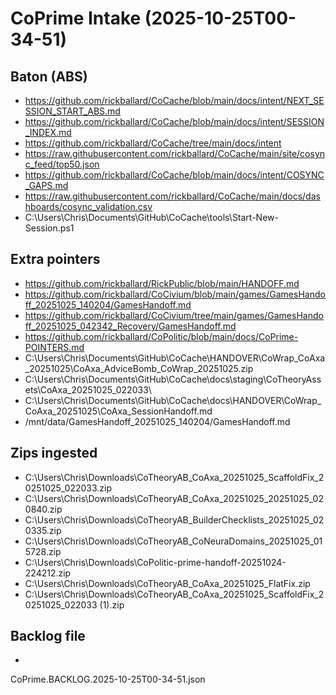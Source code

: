 # CoPrime Intake (2025-10-25T00-34-51)

## Baton (ABS)

- https://github.com/rickballard/CoCache/blob/main/docs/intent/NEXT_SESSION_START_ABS.md
- https://github.com/rickballard/CoCache/blob/main/docs/intent/SESSION_INDEX.md
- https://github.com/rickballard/CoCache/tree/main/docs/intent
- https://raw.githubusercontent.com/rickballard/CoCache/main/site/cosync_feed/top50.json
- https://github.com/rickballard/CoCache/blob/main/docs/intent/COSYNC_GAPS.md
- https://raw.githubusercontent.com/rickballard/CoCache/main/docs/dashboards/cosync_validation.csv
- C:\Users\Chris\Documents\GitHub\CoCache\tools\Start-New-Session.ps1

## Extra pointers

- https://github.com/rickballard/RickPublic/blob/main/HANDOFF.md
- https://github.com/rickballard/CoCivium/blob/main/games/GamesHandoff_20251025_140204/GamesHandoff.md
- https://github.com/rickballard/CoCivium/tree/main/games/GamesHandoff_20251025_042342_Recovery/GamesHandoff.md
- https://github.com/rickballard/CoPolitic/blob/main/docs/CoPrime-POINTERS.md
- C:\Users\Chris\Documents\GitHub\CoCache\HANDOVER\CoWrap_CoAxa_20251025\CoAxa_AdviceBomb_CoWrap_20251025.zip
- C:\Users\Chris\Documents\GitHub\CoCache\docs\staging\CoTheoryAssets\CoAxa_20251025_022033\
- C:\Users\Chris\Documents\GitHub\CoCache\docs\HANDOVER\CoWrap_CoAxa_20251025\CoAxa_SessionHandoff.md
- /mnt/data/GamesHandoff_20251025_140204/GamesHandoff.md

## Zips ingested

- C:\Users\Chris\Downloads\CoTheoryAB_CoAxa_20251025_ScaffoldFix_20251025_022033.zip
- C:\Users\Chris\Downloads\CoTheoryAB_CoAxa_20251025_20251025_020840.zip
- C:\Users\Chris\Downloads\CoTheoryAB_BuilderChecklists_20251025_020335.zip
- C:\Users\Chris\Downloads\CoTheoryAB_CoNeuraDomains_20251025_015728.zip
- C:\Users\Chris\Downloads\CoPolitic-prime-handoff-20251024-224212.zip
- C:\Users\Chris\Downloads\CoTheoryAB_CoAxa_20251025_FlatFix.zip
- C:\Users\Chris\Downloads\CoTheoryAB_CoAxa_20251025_ScaffoldFix_20251025_022033 (1).zip

## Backlog file
- 
CoPrime.BACKLOG.2025-10-25T00-34-51.json
